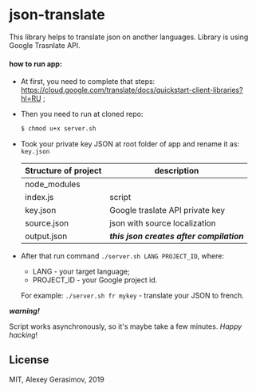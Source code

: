 # json-translate

This library helps to translate json on another languages.
Library is using Google Trasnlate API.

#### how to run app:

* At first, you need to complete that steps: https://cloud.google.com/translate/docs/quickstart-client-libraries?hl=RU ;

* Then you need to run at cloned repo:
    ```sh
   $ chmod u+x server.sh
    ```
* Took your private key JSON at root folder of app and rename it as: `key.json`

    | Structure of project | description  |
    | ------ | ------ |
    | node_modules | |
    | index.js | script |
    | key.json | Google traslate API private key|
    | source.json| json with source localization |
    | output.json | ***this json creates after compilation*** |
    
* After that run command `./server.sh LANG PROJECT_ID`, where:
    * LANG - your target language;
    * PROJECT_ID - your Google project id.

    For example: `./server.sh fr mykey` - translate your JSON to french.

***warning!***

Script works asynchronously, so it's maybe take a few minutes. *Happy hacking*!

License
----

MIT, Alexey Gerasimov, 2019
